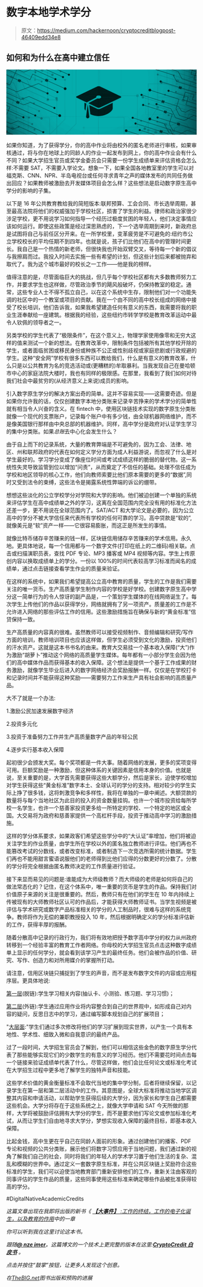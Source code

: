 # 数字本地学术学分

> 原文：<https://medium.com/hackernoon/cryptocreditblogpost-46409edd34e8>

## **如何和为什么在高中建立信任**

![](img/deb199954d8241482ce61040bf548e28.png)

如果你知道，为了获得学分，你的高中作业将由校外的匿名老师进行审核，如果审核通过，将与你在地球上的同龄人的作业一起发布到网上，你的高中作业会有什么不同？如果大学招生官员或奖学金委员会只需要一份学生成绩单来评估资格会怎么样:不需要 SAT，不需要入学论文。想象一下，如果全国各地教室里的学生可以对福克斯、CNN、NPR、半岛电视台或任何寻求青年之声的媒体发布的共同任务做出回应？如果教师被激励去开发媒体项目会怎么样？这些想法是启动数字原生高中学分的影响的子集。

以下是 16 年公共教育教给我的简短版本:联邦预算、工会合同、市长选举周期，甚至最高法院将他们的权威强加于学校社区，损害了学生的利益。律师和政治家很少涉足学校，更不用说学习如何指导一个经历过极度贫困的年轻人，他们决定事情应该如何运行。即使这些政策是经过深思熟虑的，下一个选举周期到来时，新政府总是试图将自己与前任区分开来。在一所学校里，变革疲劳是不可避免的:纽约市公立学校校长的平均任期不到四年。也就是说，孩子们比他们在高中的管理时间更长。我自己是一个热情的新老师，但很快我也开始双臂交叉，等待每一个新的倡议与我擦肩而过。我投入时间去实施一些有希望的计划，但这些计划后来都被抛弃和取代了。我为这个城市最好的校长之一工作——他是我的榜样。

值得注意的是，尽管面临巨大的挑战，但几乎每个学校社区都有大多数教师努力工作，并要求学生也这样做，尽管政治季节的飓风般破坏，仍保持教室的稳定。通常，这些专业人士不得不孤立自己，以在这个系统中生存，限制他们对一个功能失调的社区中的一个教室或项目的贡献。我在一个由不同的高中校长组成的网络中接受了校长培训，他们告诉我，如果我希望建造任何有意义的东西，我需要将我的职业生涯奉献给一座建筑。根据我的经验，这些纽约市转学学校是教育改革运动中最令人钦佩的领导者之一。

另类学校的学生代表了“极限条件”，在这个意义上，物理学家使用像零和无穷大这样的值来测试一个新的想法。在教育改革中，限制条件包括被所有其他学校开除的学生，或者面临贫困或移民身份或种族不公正或性别歧视或家庭悲剧或行政规避的学生。这种“安全网”学校有很多东西可以教给我们，什么是有意义的教育改革，什么只是以公共教育为名的竞选活动或(更糟糕的)牟取暴利。当我发现自己在曼哈顿市中心的家庭法院大楼时，我也有同样的极限感。在那里，我看到了我们如何对待我们社会中最贫穷的(从经济意义上来说)成员的影响。

引入数字原生学分的解决方案出奇的简单。这并不容易实现——这需要奇迹。但是如果你允许我的话，仅仅创建数字本地分类账来记录辛苦挣来的学术学分的简单性就有相当令人兴奋的含义。在 fintech 中，使用区块链技术实现的数字原生分类账就像一个现代的支票账户，记录每个账户中有多少钱，由全球机器网络维护，而不是像美国银行那样由中央总部的机器维护。同样，高中学分是政府对认证学生学习的集中分类账。如果*总账*去中心化会发生什么？

由于自上而下的记录系统，大量的教育弊端是不可避免的，因为工会、法律、地区、州和联邦政府的代表在如何定义学分方面为成人利益游说，而忽视了什么是对学生最好的。学习学分变成了像座位时间或考试成绩这样的脆弱的替代物。这一系统性失灵导致监管到位以增加“问责”，从而奠定了不信任的基础。处理不信任成为学校和地区领导的核心工作，他们向教师索要比他们原本需要的更多的“数据”,同时又受到法令的束缚，这些法令是揭露系统性弊端的诉讼的绷带。

想想这些淡化的公立学校学分对学院和大学的影响。他们被迫创建一个单独的系统来评估学生在高中成绩单之外的学习，这离在全国范围内完全没有用的标准化方法还差一步，更不用说在全球范围内了。SAT/ACT 和大学论文是必要的，因为公立高中的学分不被大学信任来代表所有学校的任何可靠的学习。高中贷款是“软的”,就像美元是“软”资产一样——它很容易膨胀，而这正是所发生的事情。

就像比特币储存辛苦赚来的钱一样，区块链信用储存辛苦赚来的学术信用。永久地。更具体地说，每一个信用都与一个数字文件(打印在纸上的二维码)相关联。点击或扫描演职员表，查找 PDF 专论、MP3 播客或 MP4 视频等内容。学生上传原创内容以换取成绩单上的学分。一份以 100%的时间代表较高学习标准而闻名的成绩单，通过点击链接查看学生作业的质量来验证。

在这样的系统中，如果我们希望提高公立高中教育的质量，学生的工作是我们需要关注的唯一货币。生产高质量学生制作内容的学校是好学校。创建数字原生高中学分这一简单行为的令人惊讶的副产品是，一个策划学生媒体的在线网络诞生了。每次学生上传他们的作品以获得学分，网络就拥有了另一项资产。质量差的工作是不允许进入网络的那些评估工作的信用。这些激励措施旨在确保与新的“黄金标准”信贷保持一致。

生产高质量的内容真的很难。虽然教师可以接受视频制作、音频编辑和研究/写作方面的培训，教师培训项目也应该这样做，但学生必须受到文化的激励，投资他们的汗水资产。这就是这本书书名的由来。教育大交易挂一个基本收入保障(“大”)作为激励“胡萝卜”推动这个网络的高质量学生媒体。每年都有一小部分学生会因为他们的高中媒体作品而获得基本的收入保障。这个想法是提供一个基于工作成果的财务激励，就像学生毕业后进入的数字网络经济会奖励报酬一样。仅仅是在学校打卡和记录时间并不能获得这种奖励——需要努力工作来生产具有社会影响的高质量产品。

大不了就是一个办法:

1.激励公民加速发展数字经济

2.投资多元化

3.投资于准备努力工作并生产高质量数字产品的年轻公民

4.逐步实行基本收入保障

起初很少会颁发大奖。每个奖项都是一件大事。随着网络的发展，更多的奖项变得可用。巨额奖励是一种激励，但这种体系的关键因素是信用本身的价值。也就是说，至关重要的是，大学首先需要获得这些大额学分，然后是家长，迫使学校增加对学生获得这些“黄金标准”数字本土、全球认可的学分的支持。相对较少的学生实际上挣了很多钱，这将刺激竞争和多样性，我将在单独的一章中阐述。大额贷款的数量将与每个当地社区为此目的投入的资金数量挂钩。也许一个城市投资给每所学校一名学生，也许一个慈善家投资更多给一所特定的学校、一个特定的地区或全国。大交易将为政府和慈善家提供一个高杠杆手段，投资于推动高中学习的激励措施。

这样的学分体系要求，如果政客们希望这些学分中的“大认证”率增加，他们将被迫关注学生的作业质量，由学生所在学校以外的匿名独立教师进行评估。他们再也不能篡改考试的分数线，或者改变标准，或者制造下一次竞选所需的统计数据。学生们再也不能用甜言蜜语说服他们的老师得到比他们应得的分数更好的分数了。分散的学分将完全根据由匿名教师决定的工作质量进行验证。

接下来显而易见的问题是:谁能成为大师级教师？而大师级的老师是如何将自己的做法常态化的？记住，在这个体系中，唯一重要的货币是学生的作品。保持我们对价值原子来源的关注是很重要的。然后，教师只有在他们的学生在 10 年内持续上传被现有的大师教师社区认可的作品后，才能获得大师教师证书。当学生视频是被评估与学术研究或数字产品标准相关的学分的人工制品时，很难与这样的系统竞争。教师将作为无偿的兼职教授投入 10 年，然后根据明确定义的学分标准评估新的工作，获得丰厚的报酬。

随着分散高中记录的行政行为，我们将有效地把授予数字高中学分的权力从州政府转移到一个经验丰富的教育工作者网络。你母校的大学招生官员点击这种数字成绩单上显示的任何学分，就会看到该学习产生的最终任务。他们会被作品的价值、研究、写作、创造力和对所用媒介的掌握所打动。

请注意，信用区块链只捕捉到了学生的声音，而不是发布数字文件的内容或应用程序层。更具体地说:

[第一层](http://help4teachers.com/)(脱链):学生学习相关内容(抽认卡、小测验、练习题、学习习惯)；

[第二层](http://help4teachers.com/)(外链):学生通过应用作业将内容整合到自己的世界观中，如形成自己对内容的疑问，反思日志中的学习，通过编写脚本规划自己的扩展项目；

"[大层面](https://docs.google.com/document/d/1wnfF9_c6a3rxUk0V3NMnDK3cQYX3aHWrOeAyEWg0L4Q/edit?usp=sharing):"学生们通过多次修改将他们的学习扩展到现实世界，以产生一个具有本地性、学术性、细致入微和自我意识的最终产品。

过了一段时间，大学招生官员会了解到，他们可以相信这些金色的数字原生学分代表了那些能够实现它们的少数学生的有意义的学习经历。他们不需要花时间点击每一个链接来验证成绩单代表了什么，尽管这样做，他们会比任何论文或标准化考试在大学招生过程中更多地了解学生的独特声音和技能。

这些学术价值的黄金衡量标准不会取代当地的集中学分制，后者将继续保留，以记录学生在第一层和第二层活动中的工作。其意图是，全球大标准将推动当地学区调整其内容和申请活动，以帮助学生获得后续的大学分，因为家长和学生自己都需要这些机会。大学分将存在于这些系统之上，就像大学申请和 SAT 今天所做的那样，大学将被鼓励评估拥有大学分的学生，而不是要求他们写论文或参加标准化考试，从而让学生们自由地寻求大学分，梦想实现收入保障的最终目标，即基本收入保障。

比起金钱，高中生更在乎自己在同龄人面前的形象。通过创建他们的播客、PDF 专论和视频的公共分类账，展示他们将数字习惯应用于当地问题，我们通过新的视角了解我们自己的社会，同时将我们的年轻人的学术学习置于他们生活的复杂、混乱和模糊的世界中。通过定义一套数字原生标准，并在公共区块链上奖励符合这些标准的学生，我们可以迫使当地教育部门重新安排他们的工作，重新关注由客观的同事评估的学生作品的质量，这些同事使用这些标准来确定哪些作品被批准获得较高的学分。

#DigitalNativeAcademicCredits

*这篇文章出现在我即将出版的新书《* [***【大事件】*** *:工作的终结，工作的电子化诞生，以及教育的作用*](http://theBIG.net)*中的一章*

*你可以听到我在这里讨论这本书。*

**跟随*[***@ nze imer***](http://twitter.com/nzeimer)*。这篇博文的一个技术上更完整的版本在这里:*[***CryptoCredit 白皮书***](https://docs.google.com/document/d/1wnfF9_c6a3rxUk0V3NMnDK3cQYX3aHWrOeAyEWg0L4Q/edit?usp=sharing) *。**

*点击并按住“鼓掌”按钮，让更多人发现这个创意。*

*在[TheBIG.net](http://theBIG.net)图书出版和预购的进展*